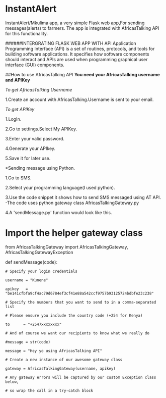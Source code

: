 # InstantAlert
InstantAlert/Mkulima app, a very simple Flask web app,For sending messages(alerts) to farmers.
The app is integrated with AfricasTalking API for this functionality.

######INTERGRATING FLASK WEB APP WITH API
Application Programming Interface (API) is a set of routines, protocols, and tools for building software applications. It specifies how software components should interact and APIs are used when programming graphical user interface (GUI) components.

##How to use AfricasTalking API
**You need your AfricasTalking username and APIKey**

*To get AfricasTalking Username*

1.Create an account with AfricasTalking.Username is sent to your email.

*To get APIKey*

1.LogIn.

2.Go to settings.Select My APIKey.

3.Enter your valid password.

4.Generate your APIkey.

5.Save it for later use.

*Sending message using Python.

1.Go to SMS.

2.Select your programming language(I used python).

3.Use the code snippet it shows how to send SMS messaged using AT API.
    -The code  uses python gateway class AfricasTalkingGateway.py

4.A 'sendMessage.py' function would look like this.

# Import the helper gateway class
from AfricasTalkingGateway import AfricasTalkingGateway, AfricasTalkingGatewayException

def sendMessage(code):

    # Specify your login credentials

    username = "Kunene"

    apikey   = "be141cfbfa9cf4ac79d6784ef3cf41e88a542ccf9757b93125724bdbfe23c238"

    # Specify the numbers that you want to send to in a comma-separated list

    # Please ensure you include the country code (+254 for Kenya)

    to      = "+2547xxxxxxxx"

    # And of course we want our recipients to know what we really do
   
    #message = str(code)

    message = "Hey yo using AfricasTalking API"

    # Create a new instance of our awesome gateway class

    gateway = AfricasTalkingGateway(username, apikey)

    # Any gateway errors will be captured by our custom Exception class below, 
    
    # so wrap the call in a try-catch block


